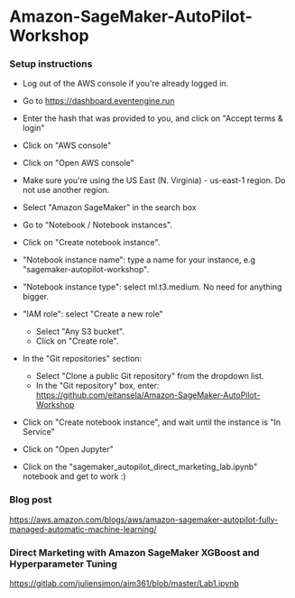 # Amazon-SageMaker-AutoPilot-Workshop

### Setup instructions

* Log out of the AWS console if you're already logged in.

* Go to https://dashboard.eventengine.run

* Enter the hash that was provided to you, and click on "Accept terms & login"

* Click on "AWS console"

* Click on "Open AWS console"

* Make sure you're using the US East (N. Virginia) - us-east-1 region. Do not use another region.

* Select "Amazon SageMaker" in the search box

* Go to "Notebook / Notebook instances".

* Click on "Create notebook instance".

* "Notebook instance name": type a name for your instance, e.g "sagemaker-autopilot-workshop".

* "Notebook instance type": select ml.t3.medium. No need for anything bigger.

* "IAM role": select "Create a new role"
   * Select "Any S3 bucket".
   * Click on "Create role".

* In the "Git repositories" section:
   * Select "Clone a public Git repository" from the dropdown list.
   * In the "Git repository" box, enter: https://github.com/eitansela/Amazon-SageMaker-AutoPilot-Workshop

* Click on "Create notebook instance", and wait until the instance is "In Service"

* Click on "Open Jupyter"

* Click on the "sagemaker_autopilot_direct_marketing_lab.ipynb" notebook and get to work :)

### Blog post

https://aws.amazon.com/blogs/aws/amazon-sagemaker-autopilot-fully-managed-automatic-machine-learning/ 

### Direct Marketing with Amazon SageMaker XGBoost and Hyperparameter Tuning

https://gitlab.com/juliensimon/aim361/blob/master/Lab1.ipynb
